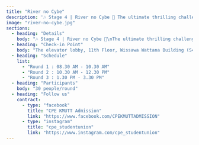 ```yaml
---
title: "River no Cybe"
description: '🎶 Stage 4 | River no Cybe 🚩 The ultimate thrilling challenge stage! Take on the role of a "White Hat Hacker" and enter the actual field in a Capture The Flag (CTF) format.'
image: "river-no-cybe.jpg"
sections:
  - heading: "Details"
    body: "🎶 Stage 4 | River no Cybe 🚩\nThe ultimate thrilling challenge stage!\nTake on the role of a \"White Hat Hacker\"\nEnter the actual field in a Capture The Flag (CTF) format.\nSimulate Ethical Hacking scenarios to find vulnerabilities,\ndecode encrypted messages, and conquer the hidden flag.\nLearn about Cybersecurity from real-world experience!"
  - heading: "Check-in Point"
    body: "The elevator lobby, 11th Floor, Wissawa Wattana Building (S4)"
  - heading: "Schedule"
    list:
      - "Round 1 : 08.30 AM - 10.30 AM"
      - "Round 2 : 10.30 AM - 12.30 PM"
      - "Round 3 : 1.30 PM - 3.30 PM"
  - heading: "Participants"
    body: "30 people/round"
  - heading: "Follow us"
    contract:
      - type: "facebook"
        title: "CPE KMUTT Admission"
        link: "https://www.facebook.com/CPEKMUTTADMISSION"
      - type: "instagram"
        title: "cpe_studentunion"
        link: "https://www.instagram.com/cpe_studentunion"
---
```

